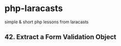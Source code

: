 # php-laracasts

simple &amp; short php lessons from laracasts

## 42. Extract a Form Validation Object
